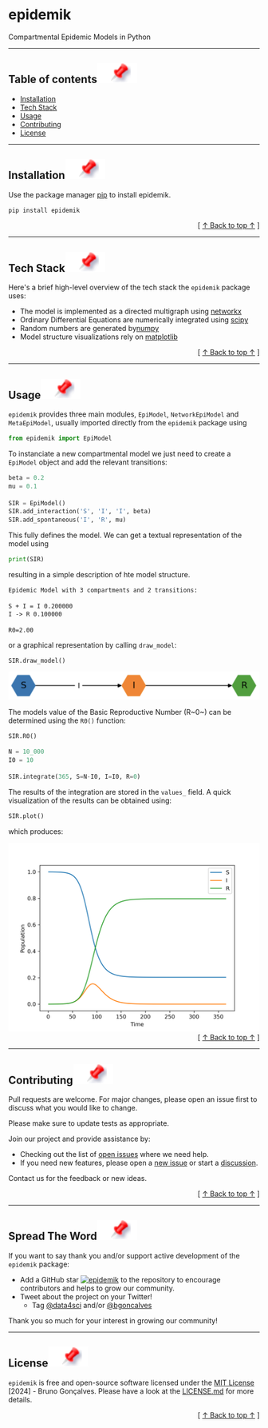 # epidemik

Compartmental Epidemic Models in Python


---

## Table of contents[![](https://raw.githubusercontent.com/DataForScience/epidemik/main/images/pin.svg)](#toc)
- [Installation](#installation)
- [Tech Stack](#tech)
- [Usage](#usage)
- [Contributing](#contributing)
- [License](#license)

---

## Installation[![](https://raw.githubusercontent.com/DataForScience/epidemik/main/images/pin.svg)](#installation)

Use the package manager [pip](https://pip.pypa.io/en/stable/) to install epidemik.

```bash
pip install epidemik
```

<div align="right">[ <a href="#table-of-contents">↑ Back to top ↑</a> ]</div>

---

## Tech Stack[![](https://raw.githubusercontent.com/DataForScience/epidemik/main/images/pin.svg)](#tech)


Here's a brief high-level overview of the tech stack the `epidemik` package uses:

- The model is implemented as a directed multigraph using [networkx](https://networkx.org/)
- Ordinary Differential Equations are numerically integrated using [scipy](https://scipy.org/)
- Random numbers are generated by[numpy](https://numpy.org/)
- Model structure visualizations rely on [matplotlib](https://matplotlib.org/)  


<div align="right">[ <a href="#table-of-contents">↑ Back to top ↑</a> ]</div>

---


## Usage[![](https://raw.githubusercontent.com/DataForScience/epidemik/main/images/pin.svg)](#usage)

`epidemik` provides three main modules, `EpiModel`, `NetworkEpiModel` and `MetaEpiModel`, usually imported directly from the `epidemik` package using

```python
from epidemik import EpiModel
```

To instanciate a new compartmental model we just need to create a `EpiModel` object and add the relevant transitions:

```python
beta = 0.2
mu = 0.1

SIR = EpiModel()
SIR.add_interaction('S', 'I', 'I', beta)
SIR.add_spontaneous('I', 'R', mu)
```

This fully defines the model. We can get a textual representation of the model using
```python
print(SIR)
```

resulting in a simple description of hte model structure.

    Epidemic Model with 3 compartments and 2 transitions:

	S + I = I 0.200000
	I -> R 0.100000

	R0=2.00

or a graphical representation by calling `draw_model`:

```python
SIR.draw_model()
```

<img src="https://raw.githubusercontent.com/DataForScience/epidemik/main/images/SIR.png" />

The models value of the Basic Reproductive Number (R~0~) can be determined using the `R0()` function:

```python
SIR.R0()
```



```python
N = 10_000
I0 = 10

SIR.integrate(365, S=N-I0, I=I0, R=0)
```

The results of the integration are stored in the `values_` field. A quick visualization of the results can be obtained using:


```python
SIR.plot()
```

which produces:

<img src="https://raw.githubusercontent.com/DataForScience/epidemik/main/images/SIR_results.png" />

<div align="right">[ <a href="#table-of-contents">↑ Back to top ↑</a> ]</div>

---

## Contributing[![](https://raw.githubusercontent.com/DataForScience/epidemik/main/images/pin.svg)](#contributing)

Pull requests are welcome. For major changes, please open an issue first
to discuss what you would like to change.

Please make sure to update tests as appropriate.

Join our project and provide assistance by:
* Checking out the list of [open issues](https://github.com/aregtech/areg-sdk/issues?q=is%3Aissue+is%3Aopen+label%3A%22help+wanted%22) where we need help.
* If you need new features, please open a [new issue](https://github.com/DataForScience/epidemik/issues) or start a [discussion](https://github.com/DataForScience/epidemik/discussions).

 Contact us for the feedback or new ideas.

<div align="right">[ <a href="#table-of-contents">↑ Back to top ↑</a> ]</div>

---

## Spread The Word[![](https://raw.githubusercontent.com/DataForScience/epidemik/main/images/pin.svg)](#spread)

If you want to say thank you and/or support active development of the `epidemik` package:

- Add a GitHub star [![epidemik](https://img.shields.io/github/stars/DataForScience/epidemik.svg?style=social&label=Star%20epidemik)](https://github.com/DataForScience/epidemik/) to the repository to encourage contributors and helps to grow our community.
- Tweet about the project on your Twitter!
	- Tag [@data4sci](https://twitter.com/data4sci) and/or [@bgoncalves](https://twitter.com/bgoncalves)

Thank you so much for your interest in growing our community!


---

## License[![](https://raw.githubusercontent.com/DataForScience/epidemik/main/images/pin.svg)](#license)

`epidemik` is free and open-source software licensed under the [MIT License](https://choosealicense.com/licenses/mit/) [2024]  - Bruno Gonçalves. Please have a look at the [LICENSE.md](LICENSE) for more details.

<div align="right">[ <a href="#table-of-contents">↑ Back to top ↑</a> ]</div>


